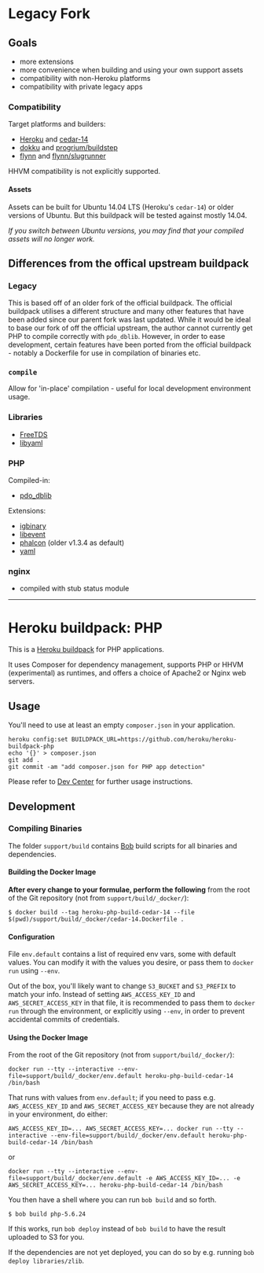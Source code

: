 # Legacy Fork

## Goals

* more extensions
* more convenience when building and using your own support assets
* compatibility with non-Heroku platforms
* compatibility with private legacy apps

### Compatibility

Target platforms and builders:

* [Heroku](https://heroku.com) and [cedar-14](https://devcenter.heroku.com/articles/cedar)
* [dokku](https://github.com/progrium/dokku) and [progrium/buildstep](https://github.com/progrium/buildstep)
* [flynn](https://flynn.io/) and [flynn/slugrunner](https://github.com/flynn/flynn/tree/master/slugrunner)

HHVM compatibility is not explicitly supported.

#### Assets

Assets can be built for Ubuntu 14.04 LTS (Heroku's `cedar-14`) or older versions of Ubuntu. But this buildpack
will be tested against mostly 14.04.

*If you switch between Ubuntu versions, you may find that your compiled assets will no longer work.*

## Differences from the offical upstream buildpack

### Legacy

This is based off of an older fork of the official buildpack. The official buildpack utilises a different structure
and many other features that have been added since our parent fork was last updated. While it would be ideal to 
base our fork of off the official upstream, the author cannot currently get PHP to compile correctly with `pdo_dblib`.
However, in order to ease development, certain features have been ported from the official buildpack - notably
a Dockerfile for use in compilation of binaries etc.

### `compile`

Allow for 'in-place' compilation - useful for local development environment usage.

### Libraries

* [FreeTDS](http://www.freetds.org/)
* [libyaml](http://pyyaml.org/wiki/LibYAML)

### PHP

Compiled-in:

* [pdo_dblib](http://uk1.php.net/manual/en/ref.pdo-dblib.php)

Extensions:

* [igbinary](https://github.com/igbinary/igbinary)
* [libevent](http://php.net/libevent)
* [phalcon](phalconphp.com) (older v1.3.4 as default)
* [yaml](http://php.net/manual/en/book.yaml.php)

### nginx

* compiled with stub status module

----------------------------

# Heroku buildpack: PHP

This is a [Heroku buildpack](http://devcenter.heroku.com/articles/buildpacks) for PHP applications.

It uses Composer for dependency management, supports PHP or HHVM (experimental) as runtimes, and offers a choice of Apache2 or Nginx web servers.

## Usage

You'll need to use at least an empty `composer.json` in your application.

    heroku config:set BUILDPACK_URL=https://github.com/heroku/heroku-buildpack-php
    echo '{}' > composer.json
    git add .
    git commit -am "add composer.json for PHP app detection"


Please refer to [Dev Center](https://devcenter.heroku.com/categories/php) for further usage instructions.

## Development

### Compiling Binaries

The folder `support/build` contains [Bob](http://github.com/kennethreitz/bob-builder) build scripts for all binaries and dependencies.

#### Building the Docker Image

**After every change to your formulae, perform the following** from the root of the Git repository (not from `support/build/_docker/`):

    $ docker build --tag heroku-php-build-cedar-14 --file $(pwd)/support/build/_docker/cedar-14.Dockerfile .

#### Configuration

File `env.default` contains a list of required env vars, some with default values. You can modify it with the values you desire, or pass them to `docker run` using `--env`.

Out of the box, you'll likely want to change `S3_BUCKET` and `S3_PREFIX` to match your info. Instead of setting `AWS_ACCESS_KEY_ID` and `AWS_SECRET_ACCESS_KEY` in that file, it is recommended to pass them to `docker run` through the environment, or explicitly using `--env`, in order to prevent accidental commits of credentials.

#### Using the Docker Image

From the root of the Git repository (not from `support/build/_docker/`):

    docker run --tty --interactive --env-file=support/build/_docker/env.default heroku-php-build-cedar-14 /bin/bash

That runs with values from `env.default`; if you need to pass e.g. `AWS_ACCESS_KEY_ID` and `AWS_SECRET_ACCESS_KEY` because they are not already in your environment, do either:

    AWS_ACCESS_KEY_ID=... AWS_SECRET_ACCESS_KEY=... docker run --tty --interactive --env-file=support/build/_docker/env.default heroku-php-build-cedar-14 /bin/bash

or

    docker run --tty --interactive --env-file=support/build/_docker/env.default -e AWS_ACCESS_KEY_ID=... -e AWS_SECRET_ACCESS_KEY=... heroku-php-build-cedar-14 /bin/bash

You then have a shell where you can run `bob build` and so forth.

```term
$ bob build php-5.6.24
```

If this works, run `bob deploy` instead of `bob build` to have the result uploaded to S3 for you.

If the dependencies are not yet deployed, you can do so by e.g. running `bob deploy libraries/zlib`.